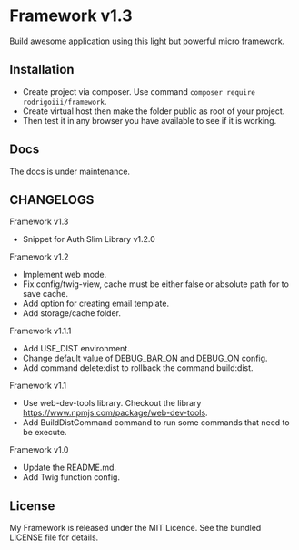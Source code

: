 # Framework v1.3
Build awesome application using this light but powerful micro framework.

## Installation
* Create project via composer. Use command `composer require rodrigoiii/framework`.
* Create virtual host then make the folder public as root of your project.
* Then test it in any browser you have available to see if it is working.

## Docs
The docs is under maintenance.

## CHANGELOGS
Framework v1.3
* Snippet for Auth Slim Library v1.2.0

Framework v1.2
* Implement web mode.
* Fix config/twig-view, cache must be either false or absolute path for to save cache.
* Add option for creating email template.
* Add storage/cache folder.

Framework v1.1.1
* Add USE_DIST environment.
* Change default value of DEBUG_BAR_ON and DEBUG_ON config.
* Add command delete:dist to rollback the command build:dist.

Framework v1.1
* Use web-dev-tools library. Checkout the library <a href="https://www.npmjs.com/package/web-dev-tools">https://www.npmjs.com/package/web-dev-tools</a>.
* Add BuildDistCommand command to run some commands that need to be execute.

Framework v1.0
* Update the README.md.
* Add Twig function config.

## License
My Framework is released under the MIT Licence. See the bundled LICENSE file for details.